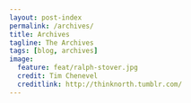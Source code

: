 ```yaml
---
layout: post-index
permalink: /archives/
title: Archives
tagline: The Archives
tags: [blog, archives]
image:
  feature: feat/ralph-stover.jpg
  credit: Tim Chenevel 
  creditlink: http://thinknorth.tumblr.com/
---
```

